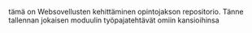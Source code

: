 tämä on Websovellusten kehittäminen opintojakson repositorio. Tänne tallennan jokaisen moduulin työpajatehtävät omiin kansioihinsa
